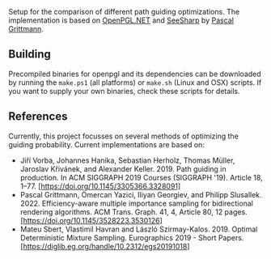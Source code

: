Setup for the comparison of different path guiding optimizations. The implementation is based on [OpenPGL.NET](https://github.com/pgrit/OpenPGL.NET) and [SeeSharp](https://github.com/pgrit/SeeSharp) by [Pascal Grittmann](https://github.com/pgrit).

## Building

Precompiled binaries for openpgl and its dependencies can be downloaded by running the `make.ps1` (all platforms) or `make.sh` (Linux and OSX) scripts. If you want to supply your own binaries, check these scripts for details.

## References

Currently, this project focusses on several methods of optimizing the guiding probability. Current implementations are based on:
- Jiří Vorba, Johannes Hanika, Sebastian Herholz, Thomas Müller, Jaroslav Křivánek, and Alexander Keller. 2019. Path guiding in production. In ACM SIGGRAPH 2019 Courses (SIGGRAPH '19). Article 18, 1–77. [https://doi.org/10.1145/3305366.3328091]
- Pascal Grittmann, Ömercan Yazici, Iliyan Georgiev, and Philipp Slusallek. 2022. Efficiency-aware multiple importance sampling for bidirectional rendering algorithms. ACM Trans. Graph. 41, 4, Article 80, 12 pages. [https://doi.org/10.1145/3528223.3530126]
- Mateu Sbert, Vlastimil Havran and László Szirmay-Kalos. 2019. Optimal Deterministic Mixture Sampling. Eurographics 2019 - Short Papers. [https://diglib.eg.org/handle/10.2312/egs20191018]
